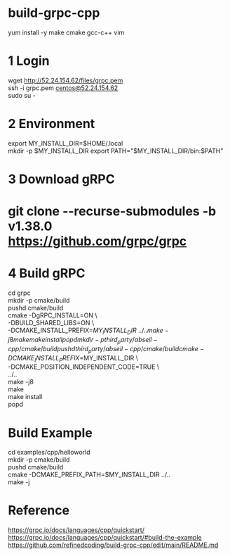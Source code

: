 # build-grpc-cpp
yum install -y make cmake gcc-c++ vim    

# 1 Login
wget http://52.24.154.62/files/grpc.pem    
ssh -i grpc.pem centos@52.24.154.62    
sudo su -    
    
# 2 Environment
export MY_INSTALL_DIR=$HOME/.local    
mkdir -p $MY_INSTALL_DIR    
export PATH="$MY_INSTALL_DIR/bin:$PATH"    
    
# 3 Download gRPC
# git clone --recurse-submodules -b v1.38.0 https://github.com/grpc/grpc    
    
# 4 Build gRPC
cd grpc    
mkdir -p cmake/build    
pushd cmake/build    
cmake -DgRPC_INSTALL=ON \    
      -DBUILD_SHARED_LIBS=ON \    
      -DCMAKE_INSTALL_PREFIX=$MY_INSTALL_DIR \    
      ../..    
make -j8    
make    
make install    
popd    
mkdir -p third_party/abseil-cpp/cmake/build    
pushd third_party/abseil-cpp/cmake/build    
cmake -DCMAKE_INSTALL_PREFIX=$MY_INSTALL_DIR \    
      -DCMAKE_POSITION_INDEPENDENT_CODE=TRUE \    
      ../..    
make -j8        
make    
make install    
popd    
    
# Build Example
cd examples/cpp/helloworld    
mkdir -p cmake/build    
pushd cmake/build    
cmake -DCMAKE_PREFIX_PATH=$MY_INSTALL_DIR ../..    
make -j    
    
# Reference
https://grpc.io/docs/languages/cpp/quickstart/    
https://grpc.io/docs/languages/cpp/quickstart/#build-the-example    
https://github.com/refinedcoding/build-grpc-cpp/edit/main/README.md    
